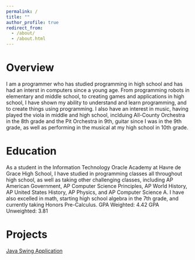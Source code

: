 ```yaml
---
permalink: /
title: ""
author_profile: true
redirect_from: 
  - /about/
  - /about.html
---
```

# Overview

I am a programmer who has studied programming in high school and has had an interst in computers since a young age. From programming robots in elementary and middle school, to creating games and applications in high school, I have shown my ability to understand and learn programming, and to create things using programming. I also have an interest in music, having played the viola in middle and high school, inclduing All-County Orchestra in the 8th grade and the Pit Orchestra in 9th, guitar since I was in the 9th grade, as well as performing in the musical at my high school in 10th grade.

# Education

As a student in the Information Technology Oracle Academy at Havre de Grace High School, I have studied in programming classes all throughout high school, as well as taking other challenging classes, including AP American Government, AP Computer Science Principles, AP World History, AP United States History, AP Physics, and AP Computer Science A. I have also excelled in math, starting high school algebra in the 7th grade, and currently taking Honors Pre-Calculus. 
GPA Weighted: 4.42 GPA Unweighted: 3.81

# Projects

[Java Swing Application](https://github.com/MAS00N08/javaSwing)

